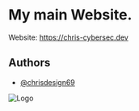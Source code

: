
# My main Website.

Website: https://chris-cybersec.dev

## Authors

- [@chrisdesign69](https://www.github.com/chrisdesign69)


![Logo](https://dev-to-uploads.s3.amazonaws.com/uploads/articles/th5xamgrr6se0x5ro4g6.png)



